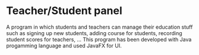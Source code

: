 # Teacher/Student panel
A program in which students and teachers can manage their education stuff such as signing up new students, adding course for students, recording student scores for teachers, ...
This program has been developed with Java progamming language and used JavaFX for UI.
